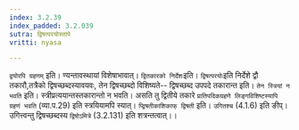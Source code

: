 ```yaml
---
index: 3.2.39
index_padded: 3.2.039
sutra: द्विषत्परयोस्तापे
vritti: nyasa

---
```

`द्वयोरपि ग्रहणम्` इति। ण्यन्तावस्थायां विशेषाभावात्। `द्वितकारको निर्देशः`इति। `द्विषत्परयोः`इति निर्देशे द्वौ तकारौ,तत्रैको द्विषच्छब्दस्यावयवः, तेन द्विषच्छब्दो विशिष्यते-- द्विषच्छब्द उपपदे तकारान्त इति। `तेन स्त्रियां न भवति` इति। स्त्रीप्रत्ययान्तस्तकारान्तो न भवति। असति तु द्वितीये तकारे `प्रातिपदिकग्रहणे लिङ्गविशिष्टस्यापि ग्रहणं भवति` (व्या.प.29) इति स्त्रयियामपि स्यात्। `प्द्विषतीकाशिकाफ् द्विषती` इति। `उगितश्च` (4.1.6) इति ङीप्। उगित्त्वन्तु द्विषच्छब्दस्य `द्विषोऽमित्रे` (3.2.131) इति शत्रन्तत्वात्।।